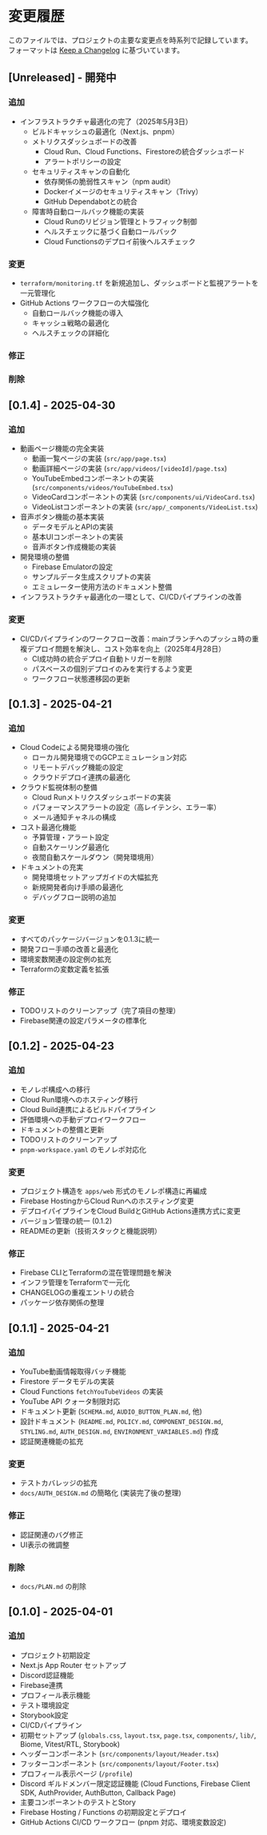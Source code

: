 # 変更履歴

このファイルでは、プロジェクトの主要な変更点を時系列で記録しています。
フォーマットは [Keep a Changelog](https://keepachangelog.com/ja/1.0.0/) に基づいています。

## [Unreleased] - 開発中

### 追加

- インフラストラクチャ最適化の完了（2025年5月3日）
  - ビルドキャッシュの最適化（Next.js、pnpm）
  - メトリクスダッシュボードの改善
    - Cloud Run、Cloud Functions、Firestoreの統合ダッシュボード
    - アラートポリシーの設定
  - セキュリティスキャンの自動化
    - 依存関係の脆弱性スキャン（npm audit）
    - Dockerイメージのセキュリティスキャン（Trivy）
    - GitHub Dependabotとの統合
  - 障害時自動ロールバック機能の実装
    - Cloud Runのリビジョン管理とトラフィック制御
    - ヘルスチェックに基づく自動ロールバック
    - Cloud Functionsのデプロイ前後ヘルスチェック

### 変更

- `terraform/monitoring.tf` を新規追加し、ダッシュボードと監視アラートを一元管理化
- GitHub Actions ワークフローの大幅強化
  - 自動ロールバック機能の導入
  - キャッシュ戦略の最適化
  - ヘルスチェックの詳細化

### 修正

### 削除

## [0.1.4] - 2025-04-30

### 追加

- 動画ページ機能の完全実装
  - 動画一覧ページの実装 (`src/app/page.tsx`)
  - 動画詳細ページの実装 (`src/app/videos/[videoId]/page.tsx`)
  - YouTubeEmbedコンポーネントの実装 (`src/components/videos/YouTubeEmbed.tsx`)
  - VideoCardコンポーネントの実装 (`src/components/ui/VideoCard.tsx`)
  - VideoListコンポーネントの実装 (`src/app/_components/VideoList.tsx`)
- 音声ボタン機能の基本実装
  - データモデルとAPIの実装
  - 基本UIコンポーネントの実装
  - 音声ボタン作成機能の実装
- 開発環境の整備
  - Firebase Emulatorの設定
  - サンプルデータ生成スクリプトの実装
  - エミュレーター使用方法のドキュメント整備
- インフラストラクチャ最適化の一環として、CI/CDパイプラインの改善

### 変更

- CI/CDパイプラインのワークフロー改善：mainブランチへのプッシュ時の重複デプロイ問題を解決し、コスト効率を向上（2025年4月28日）
  - CI成功時の統合デプロイ自動トリガーを削除
  - パスベースの個別デプロイのみを実行するよう変更
  - ワークフロー状態遷移図の更新

## [0.1.3] - 2025-04-21

### 追加

- Cloud Codeによる開発環境の強化
  - ローカル開発環境でのGCPエミュレーション対応
  - リモートデバッグ機能の設定
  - クラウドデプロイ連携の最適化
- クラウド監視体制の整備
  - Cloud Runメトリクスダッシュボードの実装
  - パフォーマンスアラートの設定（高レイテンシ、エラー率）
  - メール通知チャネルの構成
- コスト最適化機能
  - 予算管理・アラート設定
  - 自動スケーリング最適化
  - 夜間自動スケールダウン（開発環境用）
- ドキュメントの充実
  - 開発環境セットアップガイドの大幅拡充
  - 新規開発者向け手順の最適化
  - デバッグフロー説明の追加

### 変更

- すべてのパッケージバージョンを0.1.3に統一
- 開発フロー手順の改善と最適化
- 環境変数関連の設定例の拡充
- Terraformの変数定義を拡張

### 修正

- TODOリストのクリーンアップ（完了項目の整理）
- Firebase関連の設定パラメータの標準化

## [0.1.2] - 2025-04-23

### 追加

- モノレポ構成への移行
- Cloud Run環境へのホスティング移行
- Cloud Build連携によるビルドパイプライン
- 評価環境への手動デプロイワークフロー
- ドキュメントの整備と更新
- TODOリストのクリーンアップ
- `pnpm-workspace.yaml` のモノレポ対応化

### 変更

- プロジェクト構造を `apps/web` 形式のモノレポ構造に再編成
- Firebase HostingからCloud Runへのホスティング変更
- デプロイパイプラインをCloud BuildとGitHub Actions連携方式に変更
- バージョン管理の統一 (0.1.2)
- READMEの更新（技術スタックと機能説明）

### 修正

- Firebase CLIとTerraformの混在管理問題を解決
- インフラ管理をTerraformで一元化
- CHANGELOGの重複エントリの統合
- パッケージ依存関係の整理

## [0.1.1] - 2025-04-21

### 追加

- YouTube動画情報取得バッチ機能
- Firestore データモデルの実装
- Cloud Functions `fetchYouTubeVideos` の実装
- YouTube API クォータ制限対応
- ドキュメント更新 (`SCHEMA.md`, `AUDIO_BUTTON_PLAN.md`, 他)
- 設計ドキュメント (`README.md`, `POLICY.md`, `COMPONENT_DESIGN.md`, `STYLING.md`, `AUTH_DESIGN.md`, `ENVIRONMENT_VARIABLES.md`) 作成
- 認証関連機能の拡充

### 変更

- テストカバレッジの拡充
- `docs/AUTH_DESIGN.md` の簡略化 (実装完了後の整理)

### 修正

- 認証関連のバグ修正
- UI表示の微調整

### 削除

- `docs/PLAN.md` の削除

## [0.1.0] - 2025-04-01

### 追加

- プロジェクト初期設定
- Next.js App Router セットアップ
- Discord認証機能
- Firebase連携
- プロフィール表示機能
- テスト環境設定
- Storybook設定
- CI/CDパイプライン
- 初期セットアップ (`globals.css`, `layout.tsx`, `page.tsx`, `components/`, `lib/`, Biome, Vitest/RTL, Storybook)
- ヘッダーコンポーネント (`src/components/layout/Header.tsx`)
- フッターコンポーネント (`src/components/layout/Footer.tsx`)
- プロフィール表示ページ (`/profile`)
- Discord ギルドメンバー限定認証機能 (Cloud Functions, Firebase Client SDK, AuthProvider, AuthButton, Callback Page)
- 主要コンポーネントのテストとStory
- Firebase Hosting / Functions の初期設定とデプロイ
- GitHub Actions CI/CD ワークフロー (pnpm 対応、環境変数設定)
